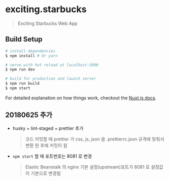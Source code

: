 # exciting.starbucks

> Exciting Starbucks Web App

## Build Setup

```bash
# install dependencies
$ npm install # Or yarn

# serve with hot reload at localhost:3000
$ npm run dev

# build for production and launch server
$ npm run build
$ npm start
```

For detailed explanation on how things work, checkout the [Nuxt.js docs](https://github.com/nuxt/nuxt.js).

## 20180625 추가

- husky + lint-staged + prettier 추가

  > 코드 커밋할 때 prettier 가 css, js, json 을 .prettierrc.json 규격에 맞춰서 변환 한 후에 커밋이 됨

- `npm start` 할 때 포트번호는 8081 로 변경
  > Elastic Beanstalk 의 nginx 기본 설정(upstream)포트가 8081 로 설정값이 기본으로 변경됨
